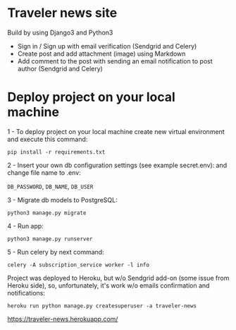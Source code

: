 # Traveler news site
Build by using Django3 and Python3

- Sign in / Sign up with email verification (Sendgrid and Celery)
- Create post and add attachment (image) using Markdown
- Add comment to the post with sending an email notification to post author (Sendgrid and Celery)

# Deploy project on your local machine

1 - To deploy project on your local machine create new virtual environment and execute this command:

`pip install -r requirements.txt`

2 - Insert your own db configuration settings (see example secret.env):
and change file name to .env:

`DB_PASSWORD`,
`DB_NAME`,
`DB_USER`

3 - Migrate db models to PostgreSQL:

`python3 manage.py migrate`

4 - Run app:

`python3 manage.py runserver`

5 - Run celery by next command:

`celery -A subscription_service worker -l info`

Project was deployed to Heroku, but w/o Sendgrid add-on (some issue from Heroku side), so, unfortunately, it's work w/o emails confirmation and notifications:

`heroku run python manage.py createsuperuser -a traveler-news`

https://traveler-news.herokuapp.com/